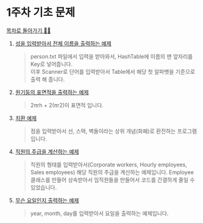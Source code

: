 <h1>1주차 기초 문제</h1> 
<a href="https://github.com/EungyuCho/java_algorasm">목차로 돌아가기 🏃‍♂</a>
<ol>
    <li><a href="https://github.com/EungyuCho/java_algorasm/blob/master/src/1week/FamousPerson.java">
    성을 입력받아서 전체 이름을 출력하는 예제</a><blockquote>person.txt 파일에서 입력을 받아와서, HashTable에 이름의 맨 앞자리를 Key로 넣어줍니다.<br>
    이후 Scanner로 단어를 입력받아서 Table에서 해당 첫 알파벳을 기준으로 출력 해 줍니다.</blockquote></li>
    <li><a href="https://github.com/EungyuCho/java_algorasm/blob/master/src/1week/Cylinder.java">
     원기둥의 표면적을 출력하는 예제</a><blockquote>2πrh + 2(πr2)이 표면적 입니다.</blockquote></li>
    <li><a href="https://github.com/EungyuCho/java_algorasm/blob/master/src/1week/ForeignMoney.java">
    치환 예제</a><blockquote>점을 입력받아서 선, 스택, 벽돌이라는 상위 개념(화폐)로 환전하는 프로그램입니다.</blockquote></li>
    <li><a href="https://github.com/EungyuCho/java_algorasm/blob/master/src/1week/Salary.java">
    직원의 주급을 계산하는 예제</a><blockquote>직원의 형태를 입력받아서(Corporate workers, Hourly employees, Sales employees) 해당 직원의 주급을 계산하는 예제입니다.
    Employee 클래스를 만들어 상속받아서 임직원들을 만들어서 코드를 간결하게 줄일 수 있었습니다.</blockquote></li>
    <li><a href="https://github.com/EungyuCho/java_algorasm/blob/master/src/1week/WhatDay.java">
    무슨 요일인지 출력하는 예제</a><blockquote>year, month, day를 입력받아서 요일을 출력하는 예제입니다.</blockquote></li>
</ol>